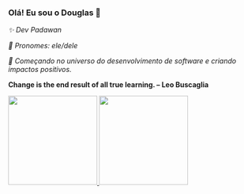 ### Olá! Eu sou o Douglas 👋
_✨ Dev Padawan_

_🌈 Pronomes: ele/dele_
 
_🚀 Começando no universo do desenvolvimento de software e criando impactos positivos._

**Change is the end result of all true learning. – Leo Buscaglia**

<div>
  <a href="https://github.com/dougaraujo">
  <img height="180em" src="https://github-readme-stats.vercel.app/api?username=dougaraujo&show_icons=true&theme=tokyonight&include_all_commits=true&count_private=true"/>
  <img height="180em" src="https://github-readme-stats.vercel.app/api/top-langs/?username=dougaraujo&layout=compact&langs_count=7&theme=tokyonight"/>
</div>

